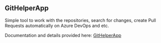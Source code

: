 ## GitHelperApp

Simple tool to work with the repositories, search for changes, create Pull Requests automatically on Azure DevOps and etc.

Documentation and details provided here: [GitHelperApp](https://matrixadmiral.atlassian.net/wiki/spaces/~6299be339bc7150068cf6f59/pages/108953607/GitHelperApp)